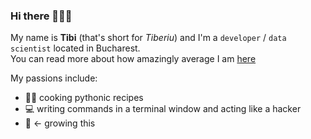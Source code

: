 ### Hi there 🙋🏻‍♂️

My name is __Tibi__ (that's short for _Tiberiu_) and I'm a `developer` / `data scientist` located in Bucharest.  
You can read more about how amazingly average I am [here](http://tibipin.herokuapp.com/)

My passions include:

- 👨‍🍳 cooking pythonic recipes
- 💻 writing commands in a terminal window and acting like a hacker
- 🧠 <- growing this
